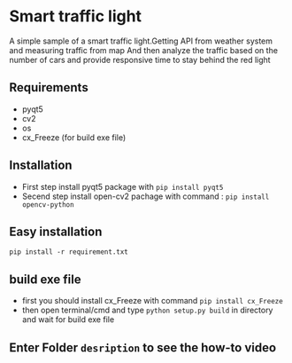 # Smart traffic light

A simple sample of a smart traffic light.Getting API from weather system and measuring traffic from map
And then analyze the traffic based on the number of cars and provide responsive time to stay behind the red light

## Requirements

- pyqt5
- cv2
- os
- cx_Freeze (for build exe file)

## Installation
- First step install pyqt5 package with `pip install pyqt5`
- Secend step install open-cv2 pachage with command : `pip install opencv-python`

## Easy installation
`pip install -r requirement.txt`

## build exe file

- first you should install cx_Freeze with command `pip install cx_Freeze`
- then open terminal/cmd and type `python setup.py build` in directory and wait for build exe file


## Enter Folder `desription` to see the how-to video

